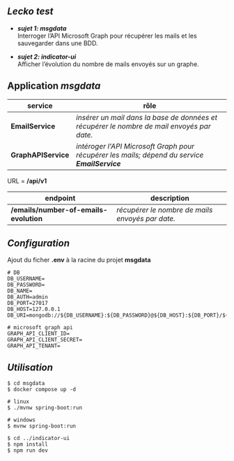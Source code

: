 ## *Lecko test*
* ***sujet 1: msgdata***   
Interroger l’API Microsoft Graph pour récupérer les mails et les sauvegarder dans une BDD.

* ***sujet 2: indicator-ui***   
Afficher l’évolution du nombre de mails envoyés sur un graphe.

## Application *msgdata*
| service | rôle |
--------- |----- |
|**EmailService** | *insérer un mail dans la base de données et récupérer le nombre de mail envoyés par date.* |
|**GraphAPIService** | *intéroger l'API Microsoft Graph pour récupérer les mails; dépend du service **EmailService*** |

URL = **/api/v1**

| endpoint | description |
---------- |------------ |
| **/emails/number-of-emails-evolution** | *récupérer le nombre de mails envoyés par date.*

## *Configuration*
Ajout du ficher **.env** à la racine du projet **msgdata**
```
# DB
DB_USERNAME=
DB_PASSWORD=
DB_NAME=
DB_AUTH=admin
DB_PORT=27017
DB_HOST=127.0.0.1
DB_URI=mongodb://${DB_USERNAME}:${DB_PASSWORD}@${DB_HOST}:${DB_PORT}/${DB_AUTH}

# microsoft graph api
GRAPH_API_CLIENT_ID=
GRAPH_API_CLIENT_SECRET=
GRAPH_API_TENANT=
```

## *Utilisation*   
```console
$ cd msgdata
$ docker compose up -d

# linux
$ ./mvnw spring-boot:run

# windows
$ mvnw spring-boot:run

$ cd ../indicator-ui
$ npm install
$ npm run dev
```